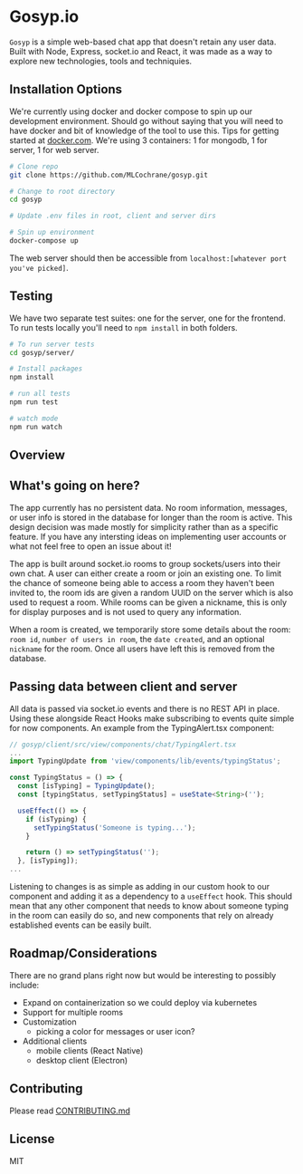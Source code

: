 # Gosyp.io
<!-- ![stronghold logo](img/stronghold-logo-left.png) -->

<!-- [![Downloads](http://pepy.tech/badge/stronghold)](http://pepy.tech/count/stronghold) -->

`Gosyp` is a simple web-based chat app that doesn't retain any user data. Built with Node, Express, socket.io and React, it was made as a way to explore new technologies, tools and techniquies.

## **Installation Options**
We're currently using docker and docker compose to spin up our development environment. Should go without saying that you will need to have docker and bit of knowledge of the tool to use this. Tips for getting started at [docker.com](https://www.docker.com/get-started). We're using 3 containers: 1 for mongodb, 1 for server, 1 for web server.
```bash
# Clone repo
git clone https://github.com/MLCochrane/gosyp.git

# Change to root directory
cd gosyp

# Update .env files in root, client and server dirs

# Spin up environment
docker-compose up
```

The web server should then be accessible from `localhost:[whatever port you've picked]`.
## **Testing**
We have two separate test suites: one for the server, one for the frontend. To run tests locally you'll need to `npm install` in both folders.

```bash
# To run server tests
cd gosyp/server/

# Install packages
npm install

# run all tests
npm run test

# watch mode
npm run watch
```
## **Overview**
## What's going on here?
The app currently has no persistent data. No room information, messages, or user info is stored in the database for longer than the room is active. This design decision was made mostly for simplicity rather than as a specific feature. If you have any intersting ideas on implementing user accounts or what not feel free to open an issue about it!

The app is built around socket.io rooms to group sockets/users into their own chat. A user can either create a room or join an existing one. To limit the chance of someone being able to access a room they haven't been invited to, the room ids are given a random UUID on the server which is also used to request a room. While rooms can be given a nickname, this is only for display purposes and is not used to query any information.

When a room is created, we temporarily store some details about the room: `room id`, `number of users in room`, the `date created`, and an optional `nickname` for the room. Once all users have left this is removed from the database.

## Passing data between client and server
All data is passed via socket.io events and there is no REST API in place. Using these alongside React Hooks make subscribing to events quite simple for now components. An example from the TypingAlert.tsx component:
```typescript
// gosyp/client/src/view/components/chat/TypingAlert.tsx
...
import TypingUpdate from 'view/components/lib/events/typingStatus';

const TypingStatus = () => {
  const [isTyping] = TypingUpdate();
  const [typingStatus, setTypingStatus] = useState<String>('');

  useEffect(() => {
    if (isTyping) {
      setTypingStatus('Someone is typing...');
    }

    return () => setTypingStatus('');
  }, [isTyping]);
...
```
Listening to changes is as simple as adding in our custom hook to our component and adding it as a dependency to a `useEffect` hook. This should mean that any other component that needs to know about someone typing in the room can easily do so, and new components that rely on already established events can be easily built.

## **Roadmap/Considerations**
There are no grand plans right now but would be interesting to possibly include:

- Expand on containerization so we could deploy via kubernetes
- Support for multiple rooms
- Customization
  - picking a color for messages or user icon?
- Additional clients
  - mobile clients (React Native)
  - desktop client (Electron)

## **Contributing**
Please read [CONTRIBUTING.md](https://github.com/MLCochrane/gosyp/blob/master/CONTRIBUTING.md)

## **License**
MIT